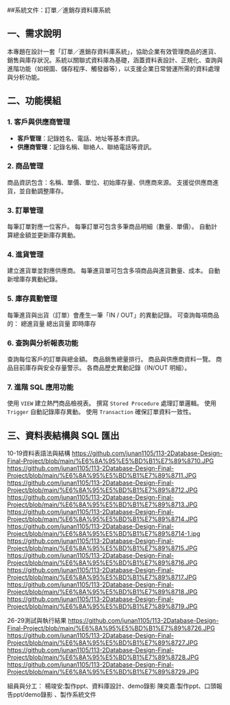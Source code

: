 
##系統文件：訂單／進銷存資料庫系統

## 一、需求說明

本專題在設計一套「訂單／進銷存資料庫系統」，協助企業有效管理商品的進貨、銷售與庫存狀況。系統以關聯式資料庫為基礎，涵蓋資料表設計、正規化、查詢與進階功能（如視圖、儲存程序、觸發器等），以支援企業日常營運所需的資料處理與分析功能。

## 二、功能模組

### 1. 客戶與供應商管理

- **客戶管理**：記錄姓名、電話、地址等基本資訊。
- **供應商管理**：記錄名稱、聯絡人、聯絡電話等資訊。

### 2. 商品管理

商品資訊包含：名稱、單價、單位、初始庫存量、供應商來源。
支援從供應商進貨，並自動調整庫存。

### 3. 訂單管理

每筆訂單對應一位客戶。
每筆訂單可包含多筆商品明細（數量、單價）。
自動計算總金額並更新庫存異動。

### 4. 進貨管理

建立進貨單並對應供應商。
每筆進貨單可包含多項商品與進貨數量、成本。
自動新增庫存異動紀錄。

### 5. 庫存異動管理

每筆進貨與出貨（訂單）會產生一筆「IN / OUT」的異動記錄。
可查詢每項商品的：
總進貨量
總出貨量
即時庫存

### 6. 查詢與分析報表功能

查詢每位客戶的訂單與總金額。
商品銷售總量排行。
商品與供應商資料一覽。 
商品目前庫存與安全存量警示。
各商品歷史異動記錄（IN/OUT 明細）。

### 7. 進階 SQL 應用功能

使用 `VIEW` 建立熱門商品檢視表。
撰寫 `Stored Procedure` 處理訂單邏輯。
使用 `Trigger` 自動記錄庫存異動。
使用 `Transaction` 確保訂單資料一致性。

## 三、資料表結構與 SQL 匯出
10-19資料表語法與結構
https://github.com/junan1105/113-2Database-Design-Final-Project/blob/main/%E6%8A%95%E5%BD%B1%E7%89%8710.JPG
https://github.com/junan1105/113-2Database-Design-Final-Project/blob/main/%E6%8A%95%E5%BD%B1%E7%89%8711.JPG
https://github.com/junan1105/113-2Database-Design-Final-Project/blob/main/%E6%8A%95%E5%BD%B1%E7%89%8712.JPG
https://github.com/junan1105/113-2Database-Design-Final-Project/blob/main/%E6%8A%95%E5%BD%B1%E7%89%8713.JPG
https://github.com/junan1105/113-2Database-Design-Final-Project/blob/main/%E6%8A%95%E5%BD%B1%E7%89%8714.JPG
https://github.com/junan1105/113-2Database-Design-Final-Project/blob/main/%E6%8A%95%E5%BD%B1%E7%89%8714-1.jpg
https://github.com/junan1105/113-2Database-Design-Final-Project/blob/main/%E6%8A%95%E5%BD%B1%E7%89%8715.JPG
https://github.com/junan1105/113-2Database-Design-Final-Project/blob/main/%E6%8A%95%E5%BD%B1%E7%89%8716.JPG
https://github.com/junan1105/113-2Database-Design-Final-Project/blob/main/%E6%8A%95%E5%BD%B1%E7%89%8717.JPG
https://github.com/junan1105/113-2Database-Design-Final-Project/blob/main/%E6%8A%95%E5%BD%B1%E7%89%8718.JPG
https://github.com/junan1105/113-2Database-Design-Final-Project/blob/main/%E6%8A%95%E5%BD%B1%E7%89%8719.JPG

26-29測試與執行結果
https://github.com/junan1105/113-2Database-Design-Final-Project/blob/main/%E6%8A%95%E5%BD%B1%E7%89%8726.JPG
https://github.com/junan1105/113-2Database-Design-Final-Project/blob/main/%E6%8A%95%E5%BD%B1%E7%89%8727.JPG
https://github.com/junan1105/113-2Database-Design-Final-Project/blob/main/%E6%8A%95%E5%BD%B1%E7%89%8728.JPG
https://github.com/junan1105/113-2Database-Design-Final-Project/blob/main/%E6%8A%95%E5%BD%B1%E7%89%8729.JPG


組員與分工：
楊竣安:製作ppt、資料庫設計、demo錄影
陳奕嘉:製作ppt、口頭報告ppt/demo錄影 、製作系統文件

